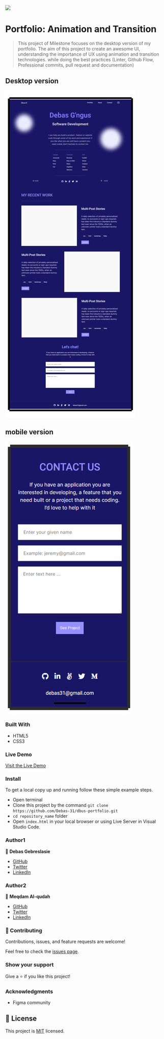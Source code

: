 ![](https://img.shields.io/badge/Microverse-blueviolet)

# Portfolio: Animation and Transition

>This project of Milestone focuses on the desktop version of my portfolio.
The aim of this project to create an awesome UI, understanding the importance of UX using animation and transition technologies. 
while doing the best practices (Linter, Github Flow, Professional commits, pull request and documentation)

## Desktop version
![screenshot](./image/desktop-version-icons/desktop-screenShot.png)

## mobile version
![screenshot](./image/complete-mobile-version-screenShoot.png)



### Built With

- HTML5
- CSS3

### Live Demo

[Visit the Live Demo](https://debas-31.github.io/dbus-portfolio/)

### Install

To get a local copy up and running follow these simple example steps.
- Open terminal
- Clone this project by the command `git clone https://github.com/Debas-31/dbus-portfolio.git`
- `cd repository_name` folder
- Open `index.html` in your local browser or using Live Server in Visual Studio Code.
### Author1

👤 **Debas Gebreslasie**

- [GitHub](https://github.com/Debas-31)
- [Twitter](https://twitter.com/DEBSH76956492)
- [LinkedIn](https://www.linkedin.com/in/debas-gebrengus)

### Author2
  
  👤 **Meqdam Al-qudah**

- [GitHub](https://github.com/MeqdamAlqudah)
- [Twitter](https://twitter.com/MeqdamQudah)
- [LinkedIn](https://www.linkedin.com/in/meqdam-al-qudah-7514a21b5)


### 🤝 Contributing

Contributions, issues, and feature requests are welcome!

Feel free to check the [issues page](https://github.com/Debas-31/dbus-portfolio/issues).

### Show your support

Give a ⭐️ if you like this project!

### Acknowledgments
- Figma community

## 📝 License

This project is [MIT](https://github.com/Debas-31/dbus-portfolio/blob/Project-1-Setup-and-mobile-version-skeleton/MIT.md) licensed.
